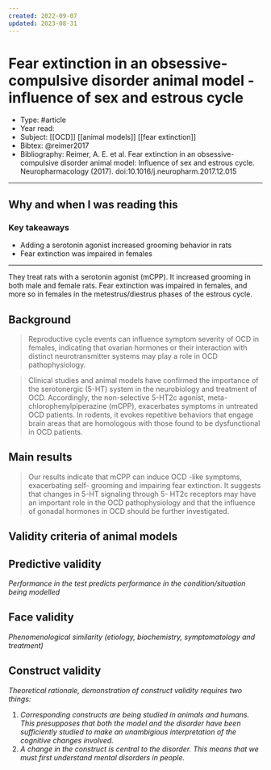 ```yaml
---
created: 2022-09-07
updated: 2023-08-31
---
```


# Fear extinction in an obsessive-compulsive disorder animal model - influence of sex and estrous cycle
* Type: #article
* Year read: 
* Subject: [[OCD]] [[animal models]] [[fear extinction]]
* Bibtex: @reimer2017
* Bibliography: Reimer, A. E. et al. Fear extinction in an obsessive-compulsive disorder animal model: Influence of sex and estrous cycle. Neuropharmacology (2017). doi:10.1016/j.neuropharm.2017.12.015
---
## Why and when I was reading this


### Key takeaways
* Adding a serotonin agonist increased grooming behavior in rats
* Fear extinction was impaired in females

---

They treat rats with a serotonin agonist (mCPP). It increased grooming in both male and female rats. Fear extinction was impaired in females, and more so in females in the metestrus/diestrus phases of the estrous cycle.

## Background

> Reproductive cycle events can influence symptom severity of OCD in females, indicating that ovarian hormones or their interaction with distinct neurotransmitter systems may play a role in OCD pathophysiology.

> Clinical studies and animal models have confirmed the importance of the serotonergic (5-HT) system in the neurobiology and treatment of OCD. Accordingly, the non-selective 5-HT2c agonist, meta-chlorophenylpiperazine (mCPP), exacerbates symptoms in untreated OCD patients. In rodents, it evokes repetitive behaviors that engage brain areas that are homologous with those found to be dysfunctional in OCD patients.

## Main results

> Our results indicate that mCPP can induce OCD -like symptoms, exacerbating self- grooming and impairing fear extinction. It suggests that changes in 5-HT signaling through 5- HT2c receptors may have an important role in the OCD pathophysiology and that the influence of gonadal hormones in OCD should be further investigated.

## Validity criteria of animal models

## Predictive validity

*Performance in the test predicts performance in the condition/situation being modelled*

## Face validity

*Phenomenological similarity (etiology, biochemistry, symptomatology and treatment)*

## Construct validity

*Theoretical rationale, demonstration of construct validity requires two things:*

1. *Corresponding constructs are being studied in animals and humans. This presupposes that both the model and the disorder have been sufficiently studied to make an unambigious interpretation of the cognitive changes involved.*
2. *A change in the construct is central to the disorder. This means that we must first understand mental disorders in people.*